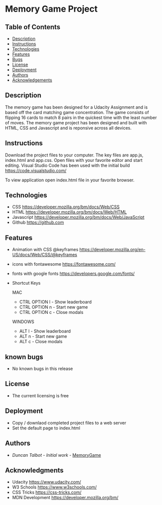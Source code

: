 # Memory Game Project

## Table of Contents

* [Description](#description)
* [Instructions](#instructions)
* [Technologies](#technologies)
* [Features](#features)
* [Bugs](#bugs)
* [License](#license)
* [Deployment](#deployment)
* [Authors](#authors)
* [Acknowledgements](#acknowledgements)

## Description

The memory game has been designed for a Udacity Assignment and is based off the card matching game concentration. The game consists of flipping 16 cards to match 8 pairs in the quickest time with the least number of moves. The memory game project has been designed and built with HTML, CSS and Javascript and is reponsive across all devices. 

## Instructions

Download the project files to your computer.  The key files are app.js, index.html and app.css. 
Open files with your favorite editor and start editing.  Visual Studio Code has been used with the initial build https://code.visualstudio.com/ 

To view application open index.html file in your favorite browser.

## Technologies

* CSS https://developer.mozilla.org/bm/docs/Web/CSS
* HTML https://developer.mozilla.org/bm/docs/Web/HTML
* Javascript https://developer.mozilla.org/bm/docs/Web/JavaScript
* Github https://github.com

## Features

* Animation with CSS @keyframes https://developer.mozilla.org/en-US/docs/Web/CSS/@keyframes 
* icons with fontawesome https://fontawesome.com/
* fonts with google fonts https://developers.google.com/fonts/

* Shortcut Keys

    MAC
    - CTRL OPTION l - Show leaderboard
    - CTRL OPTION n - Start new game
    - CTRL OPTION c - Close modals

    WINDOWS
    - ALT l - Show leaderboard
    - ALT n - Start new game
    - ALT c - Close modals

## known bugs

* No known bugs in this release

## License

* The current licensing is free

## Deployment

* Copy / downlaod completed project files to a web server 
* Set the default page to index.html

## Authors

* *Duncan Talbot* - *Initial work* - [MemoryGame](https://github.com/talbstools/memorygame)

## Acknowledgments

* Udacity https://www.udacity.com/
* W3 Schools https://www.w3schools.com/
* CSS Tricks https://css-tricks.com/
* MDN Development  https://developer.mozilla.org/bm/






